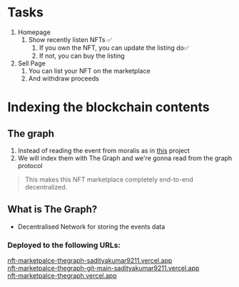 # Tasks

1. Homepage
    1. Show recently listen NFTs ✅
        1. If you own the NFT, you can update the listing do✅
        2. If not, you can buy the listing
2. Sell Page
    1. You can list your NFT on the marketplace
    2. And withdraw proceeds
    
 
# Indexing the blockchain contents
    
## The graph
1. Instead of reading the event from moralis as in [this](https://github.com/sadityakumar9211/nextjs-nft-marketplace-moralis) project
2. We will index them with The Graph and we're gonna read from the graph protocol

> This makes this NFT marketplace completely end-to-end decentralized.


## What is The Graph?
- Decentralised Network for storing the events data


### Deployed to the following URLs:

[nft-marketpalce-thegraph-sadityakumar9211.vercel.app](nft-marketpalce-thegraph-sadityakumar9211.vercel.app)  
[nft-marketpalce-thegraph-git-main-sadityakumar9211.vercel.app](nft-marketpalce-thegraph-git-main-sadityakumar9211.vercel.app)    
[nft-marketpalce-thegraph.vercel.app](nft-marketpalce-thegraph.vercel.app)  













